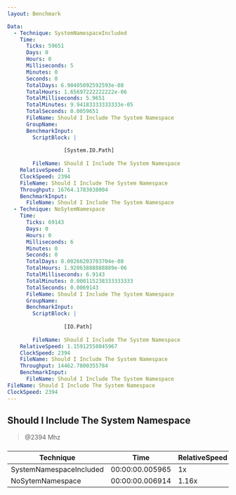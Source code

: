 ```yaml
---
layout: Benchmark

Data: 
  - Technique: SystemNamespaceIncluded
    Time: 
      Ticks: 59651
      Days: 0
      Hours: 0
      Milliseconds: 5
      Minutes: 0
      Seconds: 0
      TotalDays: 6.90405092592593e-08
      TotalHours: 1.65697222222222e-06
      TotalMilliseconds: 5.9651
      TotalMinutes: 9.94183333333333e-05
      TotalSeconds: 0.0059651
      FileName: Should I Include The System Namespace
      GroupName: 
      BenchmarkInput: 
        ScriptBlock: |
          
                  [System.IO.Path]
              
        FileName: Should I Include The System Namespace
    RelativeSpeed: 1
    ClockSpeed: 2394
    FileName: Should I Include The System Namespace
    Throughput: 16764.1783038004
    BenchmarkInput: 
      FileName: Should I Include The System Namespace
  - Technique: NoSytemNamespace
    Time: 
      Ticks: 69143
      Days: 0
      Hours: 0
      Milliseconds: 6
      Minutes: 0
      Seconds: 0
      TotalDays: 8.00266203703704e-08
      TotalHours: 1.92063888888889e-06
      TotalMilliseconds: 6.9143
      TotalMinutes: 0.000115238333333333
      TotalSeconds: 0.0069143
      FileName: Should I Include The System Namespace
      GroupName: 
      BenchmarkInput: 
        ScriptBlock: |
          
                  [IO.Path]
              
        FileName: Should I Include The System Namespace
    RelativeSpeed: 1.15912558045967
    ClockSpeed: 2394
    FileName: Should I Include The System Namespace
    Throughput: 14462.7800355784
    BenchmarkInput: 
      FileName: Should I Include The System Namespace
FileName: Should I Include The System Namespace
ClockSpeed: 2394
---
```

Should I Include The System Namespace
-------------------------------------
> @2394 Mhz


### 


|Technique              |Time           |RelativeSpeed|Throughput|
|-----------------------|---------------|-------------|----------|
|SystemNamespaceIncluded|00:00:00.005965|1x           |16764.18/s|
|NoSytemNamespace       |00:00:00.006914|1.16x        |14462.78/s|
